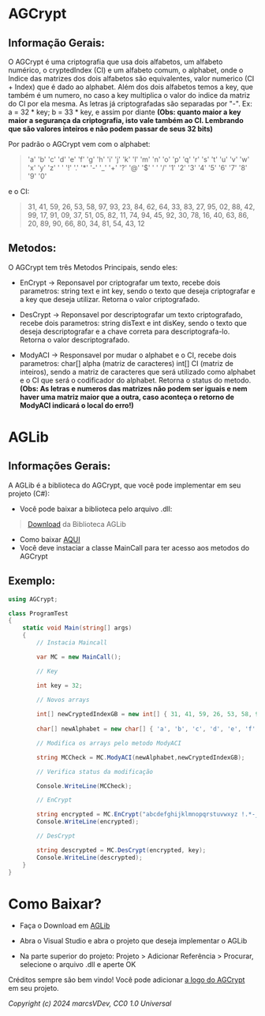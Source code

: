 # AGCrypt

## Informação Gerais:

O AGCrypt é uma criptografia que usa dois alfabetos, um alfabeto numérico, o cryptedIndex (CI) e um alfabeto comum, o alphabet, onde o Indice das matrizes dos dois alfabetos são equivalentes, valor numerico (CI + Index) que é dado ao alphabet. Além dos dois alfabetos temos a key, que também é um numero, no caso a key multiplica o valor do indice da matriz do CI por ela mesma. As letras já criptografadas são separadas por "-".
Ex: a = 32 * key; b = 33 * key, e assim por diante __(Obs: quanto maior a key maior a segurança da criptografia, isto vale também ao CI. Lembrando que são valores inteiros e não podem passar de seus 32 bits)__

Por padrão o AGCrypt vem com o alphabet: 

> 'a' 'b' 'c' 'd' 'e' 'f' 'g' 'h' 'i' 'j' 'k' 'l' 'm' 'n' 'o' 'p' 'q' 'r' 's' 't' 'u' 'v' 'w' 'x' 'y' 'z' ' ' '!' '.' '*' '-' '_' '+' '?' '@' '$' ' ' '/' '1' '2' '3' '4' '5' '6' '7' '8' '9' '0'
 

e o CI: 

> 31, 41, 59, 26, 53, 58, 97, 93, 23, 84, 62, 64, 33, 83, 27, 95, 02, 88, 42, 99, 17, 91, 09, 37, 51, 05, 82, 11, 74, 94, 45, 92, 30, 78, 16, 40, 63, 86, 20, 89, 90, 66, 80, 34, 81, 54, 43, 12

## Metodos:

O AGCrypt tem três Metodos Principais, sendo eles:

- EnCrypt -> Reponsavel por criptografar um texto, recebe dois parametros: string text e int key, sendo o texto que deseja criptografar e a key que deseja utilizar. Retorna o valor criptografado.
  
- DesCrypt -> Reponsavel por descriptografar um texto criptografado, recebe dois parametros: string disText e int disKey, sendo o texto que deseja descriptografar e a chave correta para descriptografa-lo. Retorna o valor descriptografado.
  
- ModyACI -> Responsavel por mudar o alphabet e o CI, recebe dois parametros: char[] alpha (matriz de caracteres) int[] CI (matriz de inteiros), sendo a matriz de caracteres que será utilizado como alphabet e o CI que será o codificador do alphabet. Retorna o status do metodo. __(Obs: As letras e numeros das matrizes não podem ser iguais e nem haver uma matriz maior que a outra, caso aconteça o retorno de ModyACI indicará o local do erro!)__

# AGLib

## Informações Gerais:

A AGLib é a biblioteca do AGCrypt, que você pode implementar em seu projeto (C#):
-  Você pode baixar a biblioteca pelo arquivo .dll:
> [Download](https://github.com/marcsVDev/AGCrypt/blob/main/AGLib.dll) da Biblioteca AGLib
- Como baixar [AQUI](https://github.com/marcsVDev/AGCrypt?tab=readme-ov-file#como-baixar)
- Você deve instaciar a classe MainCall para ter acesso aos metodos do AGCrypt

## Exemplo:
```C#
using AGCrypt;

class ProgramTest
{
    static void Main(string[] args)
    {
        // Instacia Maincall

        var MC = new MainCall();

        // Key

        int key = 32;
        
        // Novos arrays

        int[] newCryptedIndexGB = new int[] { 31, 41, 59, 26, 53, 58, 97, 93, 23, 84, 62, 64, 33, 83, 27, 95, 02, 88, 42, 99, 17, 91, 09, 37, 51, 05, 82, 11, 74, 94, 45, 92, 30, 78, 16, 40, 63, 86, 20, 89, 90, 66, 80, 34, 81, 54, 43, 12};
        
        char[] newAlphabet = new char[] { 'a', 'b', 'c', 'd', 'e', 'f', 'g', 'h', 'i', 'j', 'k', 'l', 'm', 'n', 'o', 'p', 'q', 'r', 's', 't', 'u', 'v', 'w', 'x', 'y', 'z', ' ', '!', '.', '*', '-', '_', '+', '?', '@', '$', ',', '/', '1', '2', '3', '4', '5', '6', '7', '8', '9', '0' };

        // Modifica os arrays pelo metodo ModyACI

        string MCCheck = MC.ModyACI(newAlphabet,newCryptedIndexGB);

        // Verifica status da modificação

        Console.WriteLine(MCCheck);

        // EnCrypt 

        string encrypted = MC.EnCrypt("abcdefghijklmnopqrstuvwxyz !.*-_+?@$,/1234567890", key);
        Console.WriteLine(encrypted);

        // DesCrypt

        string descrypted = MC.DesCrypt(encrypted, key);
        Console.WriteLine(descrypted);
    }
}

```
# Como Baixar?
- Faça o Download em [AGLib](https://github.com/marcsVDev/AGCrypt?tab=readme-ov-file#aglib)

- Abra o Visual Studio e abra o projeto que deseja implementar o AGLib

- Na parte superior do projeto: Projeto > Adicionar Referência > Procurar, selecione o arquivo .dll e aperte OK

Créditos sempre são bem vindo! Você pode adicionar [a logo do AGCrypt](https://github.com/marcsVDev/AGCrypt/blob/main/agcrypt.png) em seu projeto.

*Copyright (c) 2024 marcsVDev, CC0 1.0 Universal*



